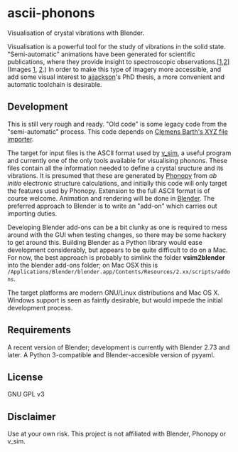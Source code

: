 # ascii-phonons

Visualisation of crystal vibrations with Blender.

Visualisation is a powerful tool for the study of vibrations in the solid state.
"Semi-automatic" animations have been generated for scientific publications, where they provide insight to spectroscopic observations.\[[1][Skelton2015],[2][Brivio2015]\] (Images [1](http://dx.doi.org/10.1063/1.4917044.1), [2](http://people.bath.ac.uk/aw558/temp/mapi_phonon.gif).) In order to make this type of imagery more accessible, and add some visual interest to [ajjackson](https://github.com/ajjackson)'s PhD thesis, a more convenient and automatic toolchain is desirable.


## Development

This is still very rough and ready. "Old code" is some legacy code from the "semi-automatic" process. This code depends on [Clemens Barth's XYZ file importer](http://development.root-1.de/Atomic_Blender_XYZ.php).

The target for input files is the ASCII format used by [v_sim](http://inac.cea.fr/L_Sim/V_Sim/), a useful program and currently one of the only tools available for visualising phonons. These files contain all the information needed to define a crystal sructure and its vibrations. It is presumed that these are generated by [Phonopy](http://phonopy.sourceforge.net/) from *ab initio* electronic structure calculations, and initially this code will only target the features used by Phonopy. Extension to the full ASCII format is of course welcome.
Animation and rendering will be done in [Blender](http://www.blender.org/).
The preferred approach to Blender is to write an "add-on" which carries out importing duties.

Developing Blender add-ons can be a bit clunky as one is required to
mess around with the GUI when testing changes, so there may be some
hackery to get around this.  Building Blender as a Python library
would ease development considerably, but appears to be quite difficult
to do on a Mac.  For now, the best approach is probably to simlink the
folder **vsim2blender** into the blender add-ons folder; on Mac OSX
this is
`/Applications/Blender/blender.app/Contents/Resources/2.xx/scripts/addons`.

The target platforms are modern GNU/Linux distributions and Mac OS X. Windows support is seen as faintly desirable, but would impede the initial development process.

## Requirements

A recent version of Blender; development is currently with
Blender 2.73 and later. A Python 3-compatible and Blender-accesible
version of pyyaml.

## License

GNU GPL v3

## Disclaimer

Use at your own risk. This project is not affiliated with Blender, Phonopy or v_sim.


[Skelton2015]: http://dx.doi.org/10.1063/1.4917044
[Brivio2015]: http://arxiv.org/abs/1504.07508

